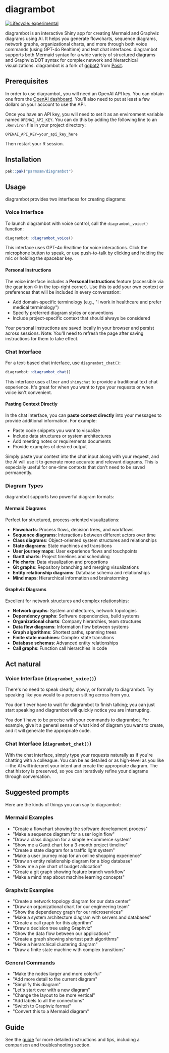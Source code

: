 # diagrambot

<!-- badges: start -->

[![Lifecycle:
experimental](https://img.shields.io/badge/lifecycle-experimental-orange.svg)](https://lifecycle.r-lib.org/articles/stages.html#experimental)

<!-- badges: end -->

diagrambot is an interactive Shiny app for creating Mermaid and Graphviz diagrams using AI. It helps you generate flowcharts, sequence diagrams, network graphs, organizational charts, and more through both voice commands (using GPT-4o Realtime) and text chat interfaces. diagrambot supports both Mermaid syntax for a wide variety of structured diagrams and Graphviz/DOT syntax for complex network and hierarchical visualizations. diagrambot is a fork of [ggbot2](https://github.com/tidyverse/ggbot2/) from [Posit](https://posit.co/).

## Prerequisites

In order to use diagrambot, you will need an OpenAI API key. You can obtain one from the [OpenAI dashboard](https://platform.openai.com/api-keys). You'll also need to put at least a few dollars on your account to use the API.

Once you have an API key, you will need to set it as an environment variable named `OPENAI_API_KEY`. You can do this by adding the following line to an `.Renviron` file in your project directory:

```
OPENAI_API_KEY=your_api_key_here
```

Then restart your R session.

## Installation

```r
pak::pak("parmsam/diagrambot")
```

## Usage

diagrambot provides two interfaces for creating diagrams:

### Voice Interface

To launch diagrambot with voice control, call the `diagrambot_voice()` function:

```r
diagrambot::diagrambot_voice()
```

This interface uses GPT-4o Realtime for voice interactions. Click the microphone button to speak, or use push-to-talk by clicking and holding the mic or holding the spacebar key.

#### Personal Instructions

The voice interface includes a **Personal Instructions** feature (accessible via the gear icon ⚙️ in the top-right corner). Use this to add your own context or preferences that will be included in every conversation:

- Add domain-specific terminology (e.g., "I work in healthcare and prefer medical terminology")
- Specify preferred diagram styles or conventions
- Include project-specific context that should always be considered

Your personal instructions are saved locally in your browser and persist across sessions. Note: You'll need to refresh the page after saving instructions for them to take effect.

### Chat Interface

For a text-based chat interface, use `diagrambot_chat()`:

```r
diagrambot::diagrambot_chat()
```

This interface uses `ellmer` and `shinychat` to provide a traditional text chat experience. It's great for when you want to type your requests or when voice isn't convenient.

#### Pasting Context Directly

In the chat interface, you can **paste context directly** into your messages to provide additional information. For example:

- Paste code snippets you want to visualize
- Include data structures or system architectures
- Add meeting notes or requirements documents
- Provide examples of desired output

Simply paste your context into the chat input along with your request, and the AI will use it to generate more accurate and relevant diagrams. This is especially useful for one-time contexts that don't need to be saved permanently.

### Diagram Types

diagrambot supports two powerful diagram formats:

#### Mermaid Diagrams
Perfect for structured, process-oriented visualizations:

- **Flowcharts**: Process flows, decision trees, and workflows
- **Sequence diagrams**: Interactions between different actors over time
- **Class diagrams**: Object-oriented system structures and relationships
- **State diagrams**: State machines and transitions
- **User journey maps**: User experience flows and touchpoints
- **Gantt charts**: Project timelines and scheduling
- **Pie charts**: Data visualization and proportions
- **Git graphs**: Repository branching and merging visualizations
- **Entity relationship diagrams**: Database schema and relationships
- **Mind maps**: Hierarchical information and brainstorming

#### Graphviz Diagrams
Excellent for network structures and complex relationships:

- **Network graphs**: System architectures, network topologies
- **Dependency graphs**: Software dependencies, build systems
- **Organizational charts**: Company hierarchies, team structures
- **Data flow diagrams**: Information flow between systems
- **Graph algorithms**: Shortest paths, spanning trees
- **Finite state machines**: Complex state transitions
- **Database schemas**: Advanced entity relationships
- **Call graphs**: Function call hierarchies in code

## Act natural

### Voice Interface (`diagrambot_voice()`)

There's no need to speak clearly, slowly, or formally to diagrambot. Try speaking like you would to a person sitting across from you.

You don't ever have to wait for diagrambot to finish talking; you can just start speaking and diagrambot will quickly notice you are interrupting.

You don't have to be precise with your commands to diagrambot. For example, give it a general sense of what kind of diagram you want to create, and it will generate the appropriate code.

### Chat Interface (`diagrambot_chat()`)

With the chat interface, simply type your requests naturally as if you're chatting with a colleague. You can be as detailed or as high-level as you like—the AI will interpret your intent and create the appropriate diagram. The chat history is preserved, so you can iteratively refine your diagrams through conversation.

## Suggested prompts

Here are the kinds of things you can say to diagrambot:

### Mermaid Examples
- "Create a flowchart showing the software development process"
- "Make a sequence diagram for a user login flow"
- "Draw a class diagram for a simple e-commerce system"
- "Show me a Gantt chart for a 3-month project timeline"
- "Create a state diagram for a traffic light system"
- "Make a user journey map for an online shopping experience"
- "Draw an entity relationship diagram for a blog database"
- "Show me a pie chart of budget allocation"
- "Create a git graph showing feature branch workflow"
- "Make a mind map about machine learning concepts"

### Graphviz Examples
- "Create a network topology diagram for our data center"
- "Draw an organizational chart for our engineering team"
- "Show the dependency graph for our microservices"
- "Make a system architecture diagram with servers and databases"
- "Create a call graph for this algorithm"
- "Draw a decision tree using Graphviz"
- "Show the data flow between our applications"
- "Create a graph showing shortest path algorithms"
- "Make a hierarchical clustering diagram"
- "Draw a finite state machine with complex transitions"

### General Commands
- "Make the nodes larger and more colorful"
- "Add more detail to the current diagram"
- "Simplify this diagram"
- "Let's start over with a new diagram"
- "Change the layout to be more vertical"
- "Add labels to all the connections"
- "Switch to Graphviz format"
- "Convert this to a Mermaid diagram"

## Guide

See the [guide](GUIDE.md) for more detailed instructions and tips, including a comparison and troubleshooting section.
